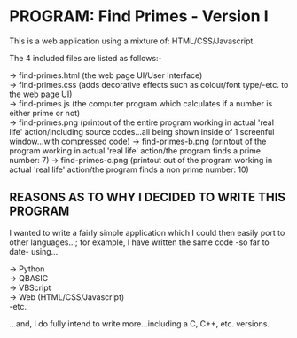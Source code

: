 # PROGRAM: Find Primes - Version I

This is a web application using a mixture of: HTML/CSS/Javascript.

The 4 included files are listed as follows:-

-> find-primes.html (the web page UI/User Interface)  
-> find-primes.css  (adds decorative effects such as colour/font type/-etc. to the web page UI)  
-> find-primes.js   (the computer program which calculates if a number is either prime or not)  
-> find-primes.png  (printout of the entire program working in actual 'real life' action/including source codes...all being shown inside of 1 screenful window...with compressed code) 
-> find-primes-b.png  (printout of the program working in actual 'real life' action/the program finds a prime number: 7) 
-> find-primes-c.png  (printout out of the program working in actual 'real life' action/the program finds a non prime number: 10) 


## REASONS AS TO WHY I DECIDED TO WRITE THIS PROGRAM

I wanted to write a fairly simple application which I could then easily port to other languages...; 
for example, I have written the same code -so far to date- using...

-> Python  
-> QBASIC  
-> VBScript  
-> Web (HTML/CSS/Javascript)  
-etc.  

...and, I do fully intend to write more...including a C, C++, etc. versions.
